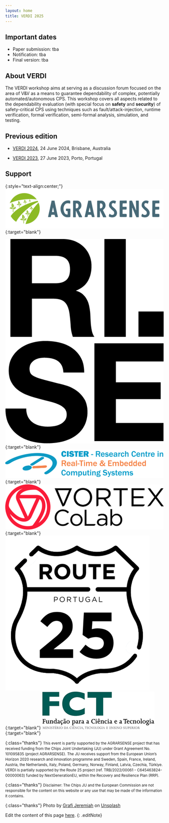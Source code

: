 ```yaml
---
layout: home
title: VERDI 2025
---
```



## Important dates

  - Paper submission: tba
  - Notification: tba
  - Final version: tba


<!-- ## Invited speakers

  - TBA

 -->  <!-- - [Juan Carlos Ruiz](http://www.upv.es/ficha-personal/juaruiga), Universitat Politècnica de València, Spain -->


## About VERDI

The VERDI workshop aims at serving as a discussion forum focused on the area of V&V as a means to guarantee dependability of complex, potentially automated/autonomous CPS. This workshop covers all aspects related to the dependability evaluation (with special focus on __safety__ and __security__) of safety-critical CPS using techniques such as fault/attack-injection, runtime verification, formal verification, semi-formal analysis, simulation, and testing. 


## Previous edition

 - [VERDI 2024](https://verdi-workshop.github.io/2024/), 24 June 2024, Brisbane, Australia

 - [VERDI 2023](https://verdi-workshop.github.io/2023/), 27 June 2023, Porto, Portugal

<!-- See publish.twitter.com, https://developer.twitter.com/en/docs/twitter-for-websites/timelines/guides/profile-timeline -->
<!-- <a class="twitter-timeline"  data-width="600" data-height="600" data-chrome="nofooter" dnt="true" href="https://twitter.com/verdi_workshop?ref_src=twsrc%5Etfw">Tweets by verdi_workshop</a> -->

## Support

{:style="text-align:center;"}
[![logo](assets/img/AgrarsenseColor-logo-nobackground.png "logo")](https://www.agrarsense.eu/){:target="blank"}
<!-- [![logo](assets/img/logo-eu.jpg "logoSmall")](http://ec.europa.eu/){:target="blank"}
[![logo](assets/img/CHIPS logo_RGB_full colour.png "logoSmall")](https://www.chips-ju.europa.eu/){:target="blank"} -->
[![logo](assets/img/logo-RISE.png "logo")](https://www.ri.se/en/){:target="blank"}
[![logo](assets/img/logo-cister.png "logo")](https://cister-labs.pt){:target="blank"}
[![logo](assets/img/logo-vortex.png "logo")](https://www.vortex-colab.com/){:target="blank"}
[![logo](assets/img/logo-route25.png "logo")](https://route-25.com){:target="blank"}
[![logo](assets/img/logo-FCT4-FCT.png "logoSmall")](http://www.fct.pt/){:target="blank"}
<!-- [![logo](assets/img/logo-MICIN.jpg "logoSmall")](http://www.fct.mctes.pt/){:target="blank"} -->

{:class="thanks"}
<small>
This event is partly supported by the AGRARSENSE project that has received funding from the Chips Joint Undertaking (JU) under Grant Agreement No. 101095835 (project AGRARSENSE). The JU receives support from the European Union’s Horizon 2020 research and innovation programme and Sweden, Spain, France, Ireland, Austria, the Netherlands, Italy, Poland, Germany, Norway, Finland, Latvia, Czechia, Türkiye.
VERDI is partially supported by the Route 25 project (ref. TRB/2022/00061 - C645463824-00000063) funded by NextGenerationEU, within the Recovery and Resilience Plan (RRP).
</small>

<!-- VERDI is partially supported by the Spanish Ministry of Science, Innovation, and Universities (grant PID2020-120271RB-I00 funded by MCIN/AEI/10.13039/501100011033).
-->

{:class="thanks"}
<small>Disclaimer: The Chips JU and the European Commission are not responsible for the content on this website or any use that may be made of the information it contains.</small>

{:class="thanks"}
Photo by [Grafi Jeremiah](https://unsplash.com/@_jeremiah85_) on [Unsplash](https://unsplash.com/photos/a-large-body-of-water-surrounded-by-buildings-I1MBKpoC61k)


<!-- <script async src="https://platform.twitter.com/widgets.js" charset="utf-8"></script> -->


Edit the content of this page [here](https://github.com/verdi-workshop/2025/blob/main/index.md).
{: .editNote}
